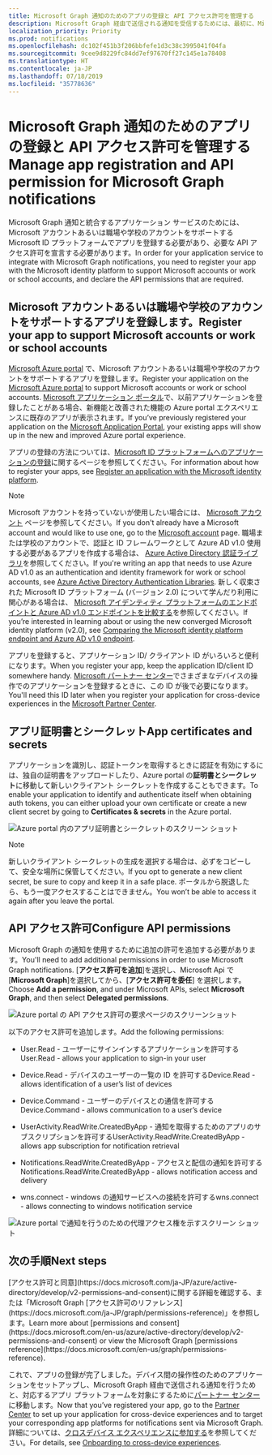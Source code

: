 ```yaml
---
title: Microsoft Graph 通知のためのアプリの登録と API アクセス許可を管理する
description: Microsoft Graph 経由で送信される通知を受信するためには、最初に、Microsoft Azure portal でアプリケーションを登録する必要があります。
localization_priority: Priority
ms.prod: notifications
ms.openlocfilehash: dc102f451b3f206bbfefe1d3c38c3995041f04fa
ms.sourcegitcommit: 9cee9d8229fc84dd7ef97670ff27c145e1a78408
ms.translationtype: HT
ms.contentlocale: ja-JP
ms.lasthandoff: 07/18/2019
ms.locfileid: "35778636"
---
```

# <a name="manage-app-registration-and-api-permission-for-microsoft-graph-notifications"></a><span data-ttu-id="4f5ad-103">Microsoft Graph 通知のためのアプリの登録と API アクセス許可を管理する</span><span class="sxs-lookup"><span data-stu-id="4f5ad-103">Manage app registration and API permission for Microsoft Graph notifications</span></span>

<span data-ttu-id="4f5ad-104">Microsoft Graph 通知と統合するアプリケーション サービスのためには、Microsoft アカウントあるいは職場や学校のアカウントをサポートする Microsoft ID プラットフォームでアプリを登録する必要があり、必要な API アクセス許可を宣言する必要があります。</span><span class="sxs-lookup"><span data-stu-id="4f5ad-104">In order for your application service to integrate with Microsoft Graph notifications, you need to register your app with the Microsoft identity platform to support Microsoft accounts or work or school accounts, and declare the API permissions that are required.</span></span>

## <a name="register-your-app-to-support-microsoft-accounts-or-work-or-school-accounts"></a><span data-ttu-id="4f5ad-105">Microsoft アカウントあるいは職場や学校のアカウントをサポートするアプリを登録します。</span><span class="sxs-lookup"><span data-stu-id="4f5ad-105">Register your app to support Microsoft accounts or work or school accounts</span></span>

<span data-ttu-id="4f5ad-106">[Microsoft Azure portal](https://portal.azure.com/#home) で、Microsoft アカウントあるいは職場や学校のアカウントをサポートするアプリを登録します。</span><span class="sxs-lookup"><span data-stu-id="4f5ad-106">Register your application on the [Microsoft Azure portal](https://portal.azure.com/#home) to support Microsoft accounts or work or school accounts.</span></span> <span data-ttu-id="4f5ad-107">[Microsoft アプリケーション ポータル](https://apps.dev.microsoft.com/)で、以前アプリケーションを登録したことがある場合、新機能と改善された機能の Azure portal エクスペリエンスに既存のアプリが表示されます。</span><span class="sxs-lookup"><span data-stu-id="4f5ad-107">If you’ve previously registered your application on the [Microsoft Application Portal](https://apps.dev.microsoft.com/), your existing apps will show up in the new and improved Azure portal experience.</span></span>

<span data-ttu-id="4f5ad-108">アプリの登録の方法については、[Microsoft ID プラットフォームへのアプリケーションの登録](auth-register-app-v2.md)に関するページを参照してください。</span><span class="sxs-lookup"><span data-stu-id="4f5ad-108">For information about how to register your apps, see [Register an application with the Microsoft identity platform](auth-register-app-v2.md).</span></span> 


> [!NOTE]
> <span data-ttu-id="4f5ad-109">Microsoft アカウントを持っていないが使用したい場合には、 [Microsoft アカウント](https://account.microsoft.com/account) ページを参照してください。</span><span class="sxs-lookup"><span data-stu-id="4f5ad-109">If you don't already have a Microsoft account and would like to use one, go to the [Microsoft account](https://account.microsoft.com/account) page.</span></span> <span data-ttu-id="4f5ad-110">職場または学校のアカウントで、認証と ID フレームワークとして Azure AD v1.0 使用する必要があるアプリを作成する場合は、 [Azure Active Directory 認証ライブラリ](https://docs.microsoft.com/azure/active-directory/develop/active-directory-authentication-libraries)を参照してください。</span><span class="sxs-lookup"><span data-stu-id="4f5ad-110">If you're writing an app that needs to use Azure AD v1.0 as an authentication and identity framework for work or school accounts, see [Azure Active Directory Authentication Libraries](https://docs.microsoft.com/azure/active-directory/develop/active-directory-authentication-libraries).</span></span> <span data-ttu-id="4f5ad-111">新しく収束された Microsoft ID プラットフォーム (バージョン 2.0) について学んだり利用に関心がある場合は、 [Microsoft アイデンティティ プラットフォームのエンドポイントと Azure AD v1.0 エンドポイントを比較する](https://docs.microsoft.com/ja-JP/azure/active-directory/develop/azure-ad-endpoint-comparison)を参照してください。</span><span class="sxs-lookup"><span data-stu-id="4f5ad-111">If you’re interested in learning about or using the new converged Microsoft identity platform (v2.0), see [Comparing the Microsoft identity platform endpoint and Azure AD v1.0 endpoint](https://docs.microsoft.com/en-us/azure/active-directory/develop/azure-ad-endpoint-comparison).</span></span>

<span data-ttu-id="4f5ad-112">アプリを登録すると、アプリケーション ID/ クライアント ID がいろいろと便利になります。</span><span class="sxs-lookup"><span data-stu-id="4f5ad-112">When you register your app, keep the application ID/client ID somewhere handy.</span></span> <span data-ttu-id="4f5ad-113">[Microsoft パートナー センター](https://partner.microsoft.com/)でさまざまなデバイスの操作でのアプリケーションを登録するときに、この ID が後で必要になります。 </span><span class="sxs-lookup"><span data-stu-id="4f5ad-113">You'll need this ID later when you register your application for cross-device experiences in the [Microsoft Partner Center](https://partner.microsoft.com/).</span></span>

## <a name="app-certificates-and-secrets"></a><span data-ttu-id="4f5ad-114">アプリ証明書とシークレット</span><span class="sxs-lookup"><span data-stu-id="4f5ad-114">App certificates and secrets</span></span>

<span data-ttu-id="4f5ad-115">アプリケーションを識別し、認証トークンを取得するときに認証を有効にするには、独自の証明書をアップロードしたり、Azure portal の**証明書とシークレット**に移動して新しいクライアント シークレットを作成することもできます。</span><span class="sxs-lookup"><span data-stu-id="4f5ad-115">To enable your application to identify and authenticate itself when obtaining auth tokens, you can either upload your own certificate or create a new client secret by going to **Certificates & secrets** in the Azure portal.</span></span>
    
![Azure portal 内のアプリ証明書とシークレットのスクリーン ショット](images/notifications-app-secrets.png)
    
> [!NOTE]
> <span data-ttu-id="4f5ad-117">新しいクライアント シークレットの生成を選択する場合は、必ずをコピーして、安全な場所に保管してください。</span><span class="sxs-lookup"><span data-stu-id="4f5ad-117">If you opt to generate a new client secret, be sure to copy and keep it in a safe place.</span></span> <span data-ttu-id="4f5ad-118">ポータルから脱退したら、もう一度アクセスすることはできません。</span><span class="sxs-lookup"><span data-stu-id="4f5ad-118">You won’t be able to access it again after you leave the portal.</span></span>

## <a name="api-permissions"></a><span data-ttu-id="4f5ad-119">API アクセス許可</span><span class="sxs-lookup"><span data-stu-id="4f5ad-119">Configure API permissions</span></span>

<span data-ttu-id="4f5ad-120">Microsoft Graph の通知を使用するために追加の許可を追加する必要があります。</span><span class="sxs-lookup"><span data-stu-id="4f5ad-120">You'll need to add additional permissions in order to use Microsoft Graph notifications.</span></span> <span data-ttu-id="4f5ad-121">[**アクセス許可を追加**]を選択し、Microsoft Api で [**Microsoft Graph**]を選択してから、[**アクセス許可を委任**] を選択します。</span><span class="sxs-lookup"><span data-stu-id="4f5ad-121">Choose **Add a permission**, and under Microsoft APIs, select **Microsoft Graph**, and then select **Delegated permissions**.</span></span>
    
![Azure portal の API アクセス許可の要求ページのスクリーンショット](images/notifications-api-permissions.png)
    
<span data-ttu-id="4f5ad-123">以下のアクセス許可を追加します。</span><span class="sxs-lookup"><span data-stu-id="4f5ad-123">Add the following permissions:</span></span>

- <span data-ttu-id="4f5ad-124">User.Read - ユーザーにサインインするアプリケーションを許可する</span><span class="sxs-lookup"><span data-stu-id="4f5ad-124">User.Read - allows your application to sign-in your user</span></span>

- <span data-ttu-id="4f5ad-125">Device.Read - デバイスのユーザーの一覧の ID を許可する</span><span class="sxs-lookup"><span data-stu-id="4f5ad-125">Device.Read - allows identification of a user’s list of devices</span></span>

- <span data-ttu-id="4f5ad-126">Device.Command - ユーザーのデバイスとの通信を許可する</span><span class="sxs-lookup"><span data-stu-id="4f5ad-126">Device.Command - allows communication to a user’s device</span></span>

- <span data-ttu-id="4f5ad-127">UserActivity.ReadWrite.CreatedByApp - 通知を取得するためのアプリのサブスクリプションを許可する</span><span class="sxs-lookup"><span data-stu-id="4f5ad-127">UserActivity.ReadWrite.CreatedByApp - allows app subscription for notification retrieval</span></span>

- <span data-ttu-id="4f5ad-128">Notifications.ReadWrite.CreatedByApp - アクセスと配信の通知を許可する</span><span class="sxs-lookup"><span data-stu-id="4f5ad-128">Notifications.ReadWrite.CreatedByApp - allows notification access and delivery</span></span>

- <span data-ttu-id="4f5ad-129">wns.connect - windows の通知サービスへの接続を許可する</span><span class="sxs-lookup"><span data-stu-id="4f5ad-129">wns.connect - allows connecting to windows notification service</span></span>

![Azure portal で通知を行うのための代理アクセス権を示すスクリーン ショット](images/notifications-api-permissions-list.png)

## <a name="next-steps"></a><span data-ttu-id="4f5ad-131">次の手順</span><span class="sxs-lookup"><span data-stu-id="4f5ad-131">Next steps</span></span>

<span data-ttu-id="4f5ad-132">
  [アクセス許可と同意](https://docs.microsoft.com/ja-JP/azure/active-directory/develop/v2-permissions-and-consent)に関する詳細を確認する、または「Microsoft Graph [アクセス許可のリファレンス](https://docs.microsoft.com/ja-JP/graph/permissions-reference)」を参照します。</span><span class="sxs-lookup"><span data-stu-id="4f5ad-132">Learn more about [permissions and consent](https://docs.microsoft.com/en-us/azure/active-directory/develop/v2-permissions-and-consent) or view the Microsoft Graph [permissions reference](https://docs.microsoft.com/en-us/graph/permissions-reference).</span></span>

<span data-ttu-id="4f5ad-133">これで、アプリの登録が完了しました。デバイス間の操作性のためのアプリケーションをセットアップし、Microsoft Graph 経由で送信される通知を行うためと、対応するアプリ プラットフォームを対象にするために[パートナー センター](https://partner.microsoft.com/)に移動します。</span><span class="sxs-lookup"><span data-stu-id="4f5ad-133">Now that you’ve registered your app, go to the [Partner Center](https://partner.microsoft.com/) to set up your application for cross-device experiences and to target your corresponding app platforms for notifications sent via Microsoft Graph.</span></span> <span data-ttu-id="4f5ad-134">詳細については、[クロスデバイス エクスペリエンスに参加する](notifications-integration-cross-device-experiences-onboarding.md)を参照してください。</span><span class="sxs-lookup"><span data-stu-id="4f5ad-134">For details, see [Onboarding to cross-device experiences](notifications-integration-cross-device-experiences-onboarding.md).</span></span> 
